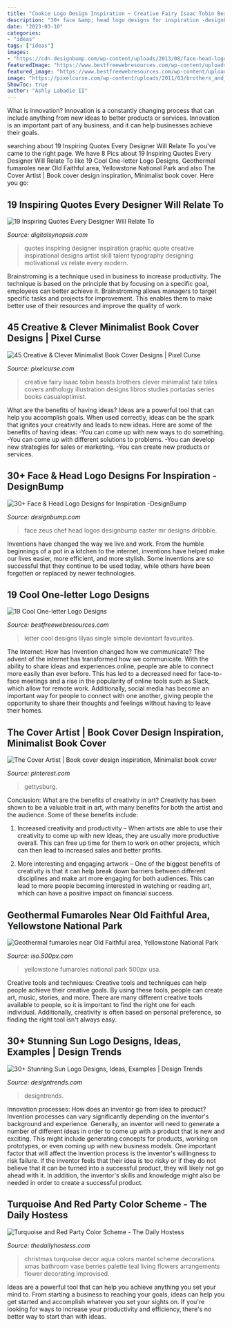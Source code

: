 ```yaml
---
title: "Cookie Logo Design Inspiration ~ Creative Fairy Isaac Tobin Beasts Brothers Clever Minimalist Tale Tales Covers Anthology Illustration Designs Libros Studies Portadas Series Books Casualoptimist"
description: "30+ face &amp; head logo designs for inspiration -designbump"
date: "2023-03-10"
categories:
- "ideas"
tags: ["ideas"]
images:
- "https://cdn.designbump.com/wp-content/uploads/2013/08/face-head-logos-design-027.jpg"
featuredImage: "https://www.bestfreewebresources.com/wp-content/uploads/2014/12/9dca243638b135553bebc6cace02f58a.jpg"
featured_image: "https://www.bestfreewebresources.com/wp-content/uploads/2014/12/9dca243638b135553bebc6cace02f58a.jpg"
image: "https://pixelcurse.com/wp-content/uploads/2011/03/brothers_and_beasts_book_cover_isaac_tobin_3.jpg"
ShowToc: true
author: "Ashly Labadie II"
---
```



What is innovation?
Innovation is a constantly changing process that can include anything from new ideas to better products or services. Innovation is an important part of any business, and it can help businesses achieve their goals.

	

		
searching about 19 Inspiring Quotes Every Designer Will Relate To you've came to the right page. We have 8 Pics about 19 Inspiring Quotes Every Designer Will Relate To like 19 Cool One-letter Logo Designs, Geothermal fumaroles near Old Faithful area, Yellowstone National Park and also The Cover Artist | Book cover design inspiration, Minimalist book cover. Here you go:
		
    
## 19 Inspiring Quotes Every Designer Will Relate To

<img loading=lazy src="https://digitalsynopsis.com/wp-content/uploads/2015/06/inspiring-design-quotes-15.jpg" onerror="this.onerror=null;this.src='https://tse4.mm.bing.net/th?id=OIP.-93-Mza9AgOnljuSvPvufAHaE8&amp;pid=15.1';" alt="19 Inspiring Quotes Every Designer Will Relate To">

_Source: digitalsynopsis.com_

>quotes inspiring designer inspiration graphic quote creative inspirational designs artist skill talent typography designing motivational vs relate every modern. 

	

Brainstroming is a technique used in business to increase productivity. The technique is based on the principle that by focusing on a specific goal, employees can better achieve it. Brainstroming allows managers to target specific tasks and projects for improvement. This enables them to make better use of their resources and improve the quality of work.

    
## 45 Creative &amp; Clever Minimalist Book Cover Designs | Pixel Curse

<img loading=lazy src="https://pixelcurse.com/wp-content/uploads/2011/03/brothers_and_beasts_book_cover_isaac_tobin_3.jpg" onerror="this.onerror=null;this.src='https://tse3.mm.bing.net/th?id=OIP.1q-oQecvF6CUK4-1Em0_yQAAAA&amp;pid=15.1';" alt="45 Creative &amp; Clever Minimalist Book Cover Designs | Pixel Curse">

_Source: pixelcurse.com_

>creative fairy isaac tobin beasts brothers clever minimalist tale tales covers anthology illustration designs libros studies portadas series books casualoptimist. 

	

What are the benefits of having ideas?
Ideas are a powerful tool that can help you accomplish goals. When used correctly, ideas can be the spark that ignites your creativity and leads to new ideas. Here are some of the benefits of having ideas: 
-You can come up with new ways to do something. 
-You can come up with different solutions to problems. 
-You can develop new strategies for sales or marketing. 
-You can create new products or services.

    
## 30+ Face &amp; Head Logo Designs For Inspiration -DesignBump

<img loading=lazy src="https://cdn.designbump.com/wp-content/uploads/2013/08/face-head-logos-design-027.jpg" onerror="this.onerror=null;this.src='https://tse4.mm.bing.net/th?id=OIP.GY1sL2ORctUhnBSJXNrBCQAAAA&amp;pid=15.1';" alt="30+ Face &amp; Head Logo Designs for Inspiration -DesignBump">

_Source: designbump.com_

>face zeus chef head logos designbump easter mr designs dribbble. 

	

Inventions have changed the way we live and work. From the humble beginnings of a pot in a kitchen to the internet, inventions have helped make our lives easier, more efficient, and more stylish. Some inventions are so successful that they continue to be used today, while others have been forgotten or replaced by newer technologies.

    
## 19 Cool One-letter Logo Designs

<img loading=lazy src="https://www.bestfreewebresources.com/wp-content/uploads/2014/12/9dca243638b135553bebc6cace02f58a.jpg" onerror="this.onerror=null;this.src='https://tse1.mm.bing.net/th?id=OIP.RjI5IT0gDU32WHjICf6_dAHaJ4&amp;pid=15.1';" alt="19 Cool One-letter Logo Designs">

_Source: bestfreewebresources.com_

>letter cool designs lilyas single simple deviantart favourites. 

	

The Internet: How has Invention changed how we communicate?
The advent of the internet has transformed how we communicate. With the ability to share ideas and experiences online, people are able to connect more easily than ever before. This has led to a decreased need for face-to-face meetings and a rise in the popularity of online tools such as Slack, which allow for remote work. Additionally, social media has become an important way for people to connect with one another, giving people the opportunity to share their thoughts and feelings without having to leave their homes.

    
## The Cover Artist | Book Cover Design Inspiration, Minimalist Book Cover

<img loading=lazy src="https://i.pinimg.com/736x/13/6e/32/136e3296379cd260d10522df9075c2ca.jpg" onerror="this.onerror=null;this.src='https://tse3.mm.bing.net/th?id=OIP._NOr33LS14oJxyYnS3lLKAHaLI&amp;pid=15.1';" alt="The Cover Artist | Book cover design inspiration, Minimalist book cover">

_Source: pinterest.com_

>gettysburg. 

	

Conclusion: What are the benefits of creativity in art?
Creativity has been shown to be a valuable trait in art, with many benefits for both the artist and the audience. Some of these benefits include:
1. Increased creativity and productivity – When artists are able to use their creativity to come up with new ideas, they are usually more productive overall. This can free up time for them to work on other projects, which can then lead to increased sales and better profits.

2. More interesting and engaging artwork – One of the biggest benefits of creativity is that it can help break down barriers between different disciplines and make art more engaging for both audiences. This can lead to more people becoming interested in watching or reading art, which can have a positive impact on financial success.


    
## Geothermal Fumaroles Near Old Faithful Area, Yellowstone National Park

<img loading=lazy src="https://iso.500px.com/wp-content/uploads/2015/03/Yellowstone-8-1500x1000.jpg" onerror="this.onerror=null;this.src='https://tse2.mm.bing.net/th?id=OIP.3USUtVQOylizYwS1XJRvcwHaE8&amp;pid=15.1';" alt="Geothermal fumaroles near Old Faithful area, Yellowstone National Park">

_Source: iso.500px.com_

>yellowstone fumaroles national park 500px usa. 

	

Creative tools and techniques:
Creative tools and techniques can help people achieve their creative goals. By using these tools, people can create art, music, stories, and more. There are many different creative tools available to people, so it is important to find the right one for each individual. Additionally, creativity is often based on personal preference, so finding the right tool isn't always easy.

    
## 30+ Stunning Sun Logo Designs, Ideas, Examples | Design Trends

<img loading=lazy src="https://images.designtrends.com/wp-content/uploads/2016/02/22051547/Sunrise-Logo-Design.png" onerror="this.onerror=null;this.src='https://tse2.mm.bing.net/th?id=OIP.1OP2-eJcglMtJDsMHgd9rwHaFj&amp;pid=15.1';" alt="30+ Stunning Sun Logo Designs, Ideas, Examples | Design Trends">

_Source: designtrends.com_

>designtrends. 

	

Innovation processes: How does an inventor go from idea to product?
Invention processes can vary significantly depending on the inventor's background and experience. Generally, an inventor will need to generate a number of different ideas in order to come up with a product that is new and exciting. This might include generating concepts for products, working on prototypes, or even coming up with new business models.
One important factor that will affect the invention process is the inventor's willingness to risk failure. If the inventor feels that their idea is too risky or if they do not believe that it can be turned into a successful product, they will likely not go ahead with it. In addition, the inventor's skills and knowledge might also be needed in order to create a successful product.

    
## Turquoise And Red Party Color Scheme - The Daily Hostess

<img loading=lazy src="https://thedailyhostess.com/wp-content/uploads/2017/12/turquoise-red-christmas-colors-e1513261281431.jpg" onerror="this.onerror=null;this.src='https://tse1.mm.bing.net/th?id=OIP.2Xuc2UYdfztfgOfh5isUyAHaLx&amp;pid=15.1';" alt="Turquoise and Red Party Color Scheme - The Daily Hostess">

_Source: thedailyhostess.com_

>christmas turquoise decor aqua colors mantel scheme decorations xmas bathroom vase berries palette teal living flowers arrangements flower decorating improvised. 

	

Ideas are a powerful tool that can help you achieve anything you set your mind to. From starting a business to reaching your goals, ideas can help you get started and accomplish whatever you set your sights on. If you're looking for ways to increase your productivity and efficiency, there's no better way to start than with ideas.

